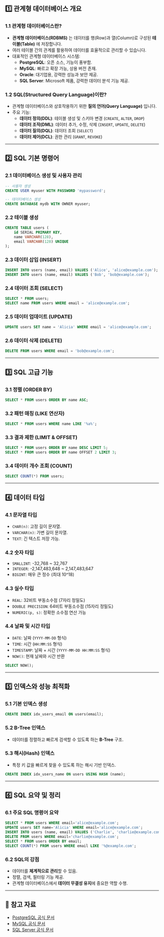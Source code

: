 ## 1️⃣ 관계형 데이터베이스 개요

### **1.1 관계형 데이터베이스란?**

- **관계형 데이터베이스(RDBMS)** 는 데이터를 행(Row)과 열(Column)로 구성된 **테이블(Table)** 에 저장합니다.
- 여러 테이블 간의 관계를 활용하여 데이터를 효율적으로 관리할 수 있습니다.
- 대표적인 관계형 데이터베이스 시스템:
    - **PostgreSQL**: 오픈 소스, 기능이 풍부함.
    - **MySQL**: 빠르고 확장 가능, 상용 버전 존재.
    - **Oracle**: 대기업용, 강력한 성능과 보안 제공.
    - **SQL Server**: Microsoft 제품, 강력한 데이터 분석 기능 제공.

### **1.2 SQL(Structured Query Language)이란?**

- 관계형 데이터베이스와 상호작용하기 위한 **질의 언어(Query Language)** 입니다.
- 주요 기능:
    - **데이터 정의(DDL)**: 테이블 생성 및 스키마 변경 (`CREATE`, `ALTER`, `DROP`)
    - **데이터 조작(DML)**: 데이터 추가, 수정, 삭제 (`INSERT`, `UPDATE`, `DELETE`)
    - **데이터 질의(DQL)**: 데이터 조회 (`SELECT`)
    - **데이터 제어(DCL)**: 권한 관리 (`GRANT`, `REVOKE`)

---

## 2️⃣ SQL 기본 명령어

### **2.1 데이터베이스 생성 및 사용자 관리**

```sql
-- 사용자 생성
CREATE USER myuser WITH PASSWORD 'mypassword';

-- 데이터베이스 생성
CREATE DATABASE mydb WITH OWNER myuser;
```

### **2.2 테이블 생성**

```sql
CREATE TABLE users (
    id SERIAL PRIMARY KEY,
    name VARCHAR(128),
    email VARCHAR(128) UNIQUE
);
```

### **2.3 데이터 삽입 (INSERT)**

```sql
INSERT INTO users (name, email) VALUES ('Alice', 'alice@example.com');
INSERT INTO users (name, email) VALUES ('Bob', 'bob@example.com');
```

### **2.4 데이터 조회 (SELECT)**

```sql
SELECT * FROM users;
SELECT name FROM users WHERE email = 'alice@example.com';
```

### **2.5 데이터 업데이트 (UPDATE)**

```sql
UPDATE users SET name = 'Alicia' WHERE email = 'alice@example.com';
```

### **2.6 데이터 삭제 (DELETE)**

```sql
DELETE FROM users WHERE email = 'bob@example.com';
```

---

## 3️⃣ SQL 고급 기능

### **3.1 정렬 (ORDER BY)**

```sql
SELECT * FROM users ORDER BY name ASC;
```

### **3.2 패턴 매칭 (LIKE 연산자)**

```sql
SELECT * FROM users WHERE name LIKE '%a%';
```

### **3.3 결과 제한 (LIMIT & OFFSET)**

```sql
SELECT * FROM users ORDER BY name DESC LIMIT 5;
SELECT * FROM users ORDER BY name OFFSET 2 LIMIT 3;
```

### **3.4 데이터 개수 조회 (COUNT)**

```sql
SELECT COUNT(*) FROM users;
```

---

## 4️⃣ 데이터 타입

### **4.1 문자열 타입**

- `CHAR(n)`: 고정 길이 문자열.
- `VARCHAR(n)`: 가변 길이 문자열.
- `TEXT`: 긴 텍스트 저장 가능.

### **4.2 숫자 타입**

- `SMALLINT`: -32,768 ~ 32,767
- `INTEGER`: -2,147,483,648 ~ 2,147,483,647
- `BIGINT`: 매우 큰 정수 (최대 10^18)

### **4.3 실수 타입**

- `REAL`: 32비트 부동소수점 (7자리 정밀도)
- `DOUBLE PRECISION`: 64비트 부동소수점 (15자리 정밀도)
- `NUMERIC(p, s)`: 정확한 소수점 연산 가능

### **4.4 날짜 및 시간 타입**

- `DATE`: 날짜 (`YYYY-MM-DD` 형식)
- `TIME`: 시간 (`HH:MM:SS` 형식)
- `TIMESTAMP`: 날짜 + 시간 (`YYYY-MM-DD HH:MM:SS` 형식)
- `NOW()`: 현재 날짜와 시간 반환

```sql
SELECT NOW();
```

---

## 5️⃣ 인덱스와 성능 최적화

### **5.1 기본 인덱스 생성**

```sql
CREATE INDEX idx_users_email ON users(email);
```

### **5.2 B-Tree 인덱스**

- 데이터를 정렬하고 빠르게 검색할 수 있도록 하는 **B-Tree** 구조.

### **5.3 해시(Hash) 인덱스**

- 특정 키 값을 빠르게 찾을 수 있도록 하는 해시 기반 인덱스.

```sql
CREATE INDEX idx_users_name ON users USING HASH (name);
```

---

## 6️⃣ SQL 요약 및 정리

### **6.1 주요 SQL 명령어 요약**

```sql
SELECT * FROM users WHERE email='alice@example.com';
UPDATE users SET name='Alicia' WHERE email='alice@example.com';
INSERT INTO users (name, email) VALUES ('Charlie', 'charlie@example.com');
DELETE FROM users WHERE email='charlie@example.com';
SELECT * FROM users ORDER BY email;
SELECT COUNT(*) FROM users WHERE email LIKE '%@example.com';
```

### **6.2 SQL의 강점**

- 데이터를 **체계적으로 관리**할 수 있음.
- 정렬, 검색, 필터링 기능 제공.
- 관계형 데이터베이스에서 **데이터 무결성 유지**에 중요한 역할 수행.

---

## 📌 참고 자료

- [PostgreSQL 공식 문서](https://www.postgresql.org/docs/)
- [MySQL 공식 문서](https://dev.mysql.com/doc/)
- [SQL Server 공식 문서](https://docs.microsoft.com/en-us/sql/)
